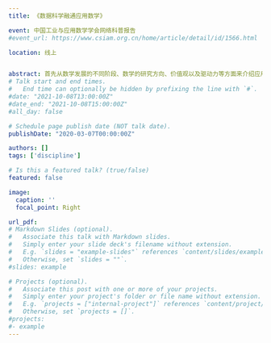 ```yaml
---
title: 《数据科学融通应用数学》

event: 中国工业与应用数学学会网络科普报告
#event_url: https://www.csiam.org.cn/home/article/detail/id/1566.html

location: 线上


abstract: 首先从数学发展的不同阶段、数学的研究方向、价值观以及驱动力等方面来介绍应用数学的历史与现状，接下来对数据科学的内涵进行简述，然后对数据科学在应用数学的学科建设、应用场景、成果落地及人才培养等方面所起的作用来阐述数据科学如何融通应用数学，最后对应用数学相关学生、学者、学会及创新科研机构的未来发展进行了展望。
# Talk start and end times.
#   End time can optionally be hidden by prefixing the line with `#`.
#date: "2021-10-08T13:00:00Z"
#date_end: "2021-10-08T15:00:00Z"
#all_day: false

# Schedule page publish date (NOT talk date).
publishDate: "2020-03-07T00:00:00Z"

authors: []
tags: ['discipline']

# Is this a featured talk? (true/false)
featured: false

image:
  caption: ''
  focal_point: Right

url_pdf:
# Markdown Slides (optional).
#   Associate this talk with Markdown slides.
#   Simply enter your slide deck's filename without extension.
#   E.g. `slides = "example-slides"` references `content/slides/example-slides.md`.
#   Otherwise, set `slides = ""`.
#slides: example

# Projects (optional).
#   Associate this post with one or more of your projects.
#   Simply enter your project's folder or file name without extension.
#   E.g. `projects = ["internal-project"]` references `content/project/deep-learning/index.md`.
#   Otherwise, set `projects = []`.
#projects:
#- example
---
```


